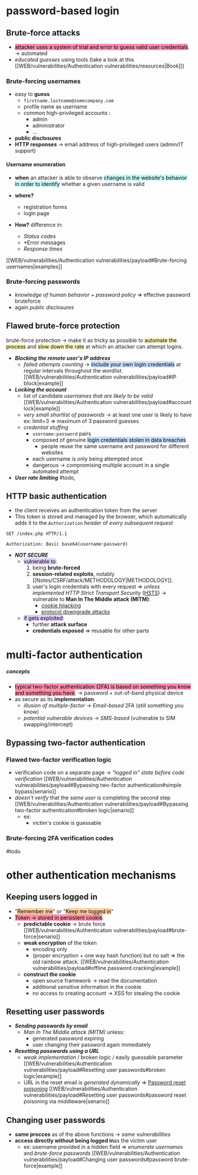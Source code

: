 # password-based login

## Brute-force attacks

- <mark style="background: #FF5582A6;">attacker uses a system of trial and error to guess valid user credentials</mark>. -> automated
- _educated guesses_ using tools (take a look at this [[WEB/vulnerabilities/Authentication vulnerabilities/resources|Book]])

### Brute-forcing usernames
- easy to **guess**
  - `firstname.lastname@somecompany.com`
  - profile name as username
  - common high-privileged accounts :
    - admin
    - administrator
    - ...
- **public disclosures**
- **HTTP responses** -> email address of high-privileged users (admin/IT support)
#### Username enumeration

- **when** an attacker is able to observe <mark style="background: #ABF7F7A6;">changes in the website's behavior in order to identify</mark> whether a given username is valid 

- **where?** 
  - registration forms
  - login page

- **How?** difference in:
  - *Status codes*
  - *Error messages
  - *Response times*

[[WEB/vulnerabilities/Authentication vulnerabilities/payload#Brute-forcing usernames|examples]]
### Brute-forcing passwords
- *knowledge of human behavior* + *password policy* => effective password bruteforce 
- again *public disclosures*
## Flawed brute-force protection

brute-force protection -> make it as tricky as possible to <mark style="background: #FFF3A3A6;">automate the process</mark> and <mark style="background: #FFF3A3A6;">slow down the rate</mark> at which an attacker can attempt logins.
- ***Blocking the remote user's IP address***
  - _failed attempts counting_ -> <mark style="background: #ADCCFFA6;">include your own login credentials</mark> at regular intervals throughout the wordlist. [[WEB/vulnerabilities/Authentication vulnerabilities/payload#IP block|example]] 
- ***Locking the account***
  - list of candidate *usernames that are likely to be valid* [[WEB/vulnerabilities/Authentication vulnerabilities/payload#account lock|example]]
  - *very small shortlist of passwords* -> at least one user is likely to have
    ex: limit=3 => maximum of 3 password guesses
  - *credential stuffing* 
    - `username:password` pairs
    - composed of genuine <mark style="background: #ADCCFFA6;">login credentials stolen in data breaches</mark>
       - people reuse the same username and password for different websites
    - each username is only being attempted once
    - dangerous -> compromising multiple account in a single automated attempt
- ***User rate limiting*** #todo,  
## HTTP basic authentication

- the client receives an authentication token from the server
- This token is stored and managed by the browser, which automatically adds it to the *`Authorization` header* of *every subsequent request*
```http header
GET /index.php HTTP/1.1

Authorization: Basic base64(username:password)
```

- ***NOT SECURE***
  - <mark style="background: #D2B3FFA6;">vulnerable to</mark>: 
    1) being **brute-forced**
    2) **session-related exploits**, notably [[Notes/CSRF/attack/METHODOLOGY|METHODOLOGY]].
    3) user's login credentials with every request => 
        _unless implemented_ *HTTP Strict Transport Security* ([HSTS](https://en.wikipedia.org/wiki/HTTP_Strict_Transport_Security)) -> vulnerable to **Man In The Middle attack (MITM)**:
        - [cookie hijacking](https://en.wikipedia.org/wiki/Session_hijacking)
        - [protocol downgrade attacks](https://en.wikipedia.org/wiki/Protocol_downgrade_attack)  
  - <mark style="background: #D2B3FFA6;">if gets exploited</mark>:
    - further **attack surface**
    - **credentials exposed** => reusable for other parts

# multi-factor authentication

##### concepts
- <mark style="background: #FF5582A6;">typical two-factor authentication (2FA) is based on something you know and something you have</mark>. -> password + out-of-band physical device
- as secure as its **implementation**.
  - *illusion of multiple-factor* -> _Email-based_ 2FA (still something you know)
  - *potential vulnerable devices* -> _SMS-based_ (vulnerable to SIM swapping/intercept)
## Bypassing two-factor authentication

### Flawed two-factor verification logic

- verification code on a separate page ->  *"logged in" state before code verification* [[WEB/vulnerabilities/Authentication vulnerabilities/payload#Bypassing two-factor authentication#simple bypass|senario]]
- *doesn't verify* that the *same user* is completing the second step [[WEB/vulnerabilities/Authentication vulnerabilities/payload#Bypassing two-factor authentication#broken logic|senario]]
  - ex: 
  	- victim's cookie is guessable 
### Brute-forcing 2FA verification codes
#todo
# other authentication mechanisms

## Keeping users logged in

- "<mark style="background: #FFB86CA6;">Remember me</mark>" or "<mark style="background: #FFB86CA6;">Keep me logged in</mark>"
- <mark style="background: #FF5582A6;">Token -> stored in persistent cookie</mark>.
  - **predictable cookie** -> brute force [[WEB/vulnerabilities/Authentication vulnerabilities/payload#brute-force|senario]]
  - **weak encryption** of the token
    - encoding only
    - (proper encryption + one way hash function) but no salt => the old rainbow attack. [[WEB/vulnerabilities/Authentication vulnerabilities/payload#offline password cracking|example]]
  - **construct the cookie**
    - open source framework -> read the documentation
    - additional sensitive information in the cookie
    - no access to creating account -> XSS for stealing the cookie
## Resetting user passwords

- ***Sending passwords by email*** 
  - _Man In The Middle attack (MITM)_ unless:
    - generated password expiring
    - user changing their password again immediately
- ***Resetting passwords using a URL***
  - *weak implementation* / broken logic / easily guessable parameter [[WEB/vulnerabilities/Authentication vulnerabilities/payload#Resetting user passwords#broken logic|example]] 
  - URL in the reset email is *generated dynamically* => [Password reset poisoning](https://portswigger.net/web-security/host-header/exploiting/password-reset-poisoning) [[WEB/vulnerabilities/Authentication vulnerabilities/payload#Resetting user passwords#password reset poisoning via middleware|senario]]
## Changing user passwords

- **same procces** as of the above functions -> *same vulnerabilities*
- **access directly without being logged in**as the victim user 
  - ex: username provided in a hidden field => *enumerate usernames* and *brute-force passwords* [[WEB/vulnerabilities/Authentication vulnerabilities/payload#Changing user passwords#password brute-force|example]]

